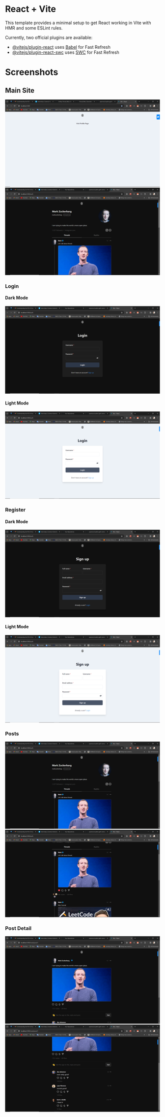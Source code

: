 # React + Vite

This template provides a minimal setup to get React working in Vite with HMR and some ESLint rules.

Currently, two official plugins are available:

- [@vitejs/plugin-react](https://github.com/vitejs/vite-plugin-react/blob/main/packages/plugin-react/README.md) uses [Babel](https://babeljs.io/) for Fast Refresh
- [@vitejs/plugin-react-swc](https://github.com/vitejs/vite-plugin-react-swc) uses [SWC](https://swc.rs/) for Fast Refresh

# Screenshots

## Main Site

<img class="img-fluid" src="demo/Screenshot (2450).png"/>
<img class="img-fluid" src="demo/Screenshot (2445).png"/>


### Login

#### Dark Mode
<img class="img-fluid" src="demo/Screenshot (2441).png"/>

#### Light Mode
<img class="img-fluid" src="demo/Screenshot (2442).png"/>

### Register

#### Dark Mode
<img class="img-fluid" src="demo/Screenshot (2444).png"/>

#### Light Mode
<img class="img-fluid" src="demo/Screenshot (2443).png"/>

### Posts

<img class="img-fluid" src="demo/Screenshot (2445).png"/>

<img class="img-fluid" src="demo/Screenshot (2446).png"/>

### Post Detail 

<img class="img-fluid" src="demo/Screenshot (2447).png"/>

<img class="img-fluid" src="demo/Screenshot (2448).png"/>
